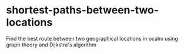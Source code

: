 # shortest-paths-between-two-locations
Find the best route between two geographical locations in ocalm using graph theory and Dijkstra's algorithm
